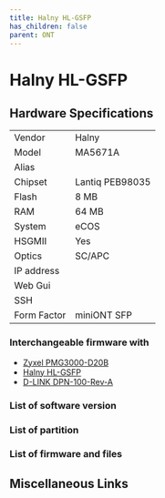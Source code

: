 ```yaml
---
title: Halny HL-GSFP
has_children: false
parent: ONT
---
```


# Halny HL-GSFP

## Hardware Specifications

|          |               |
|----------|---------------|
| Vendor   | Halny         |
| Model    | MA5671A      |
| Alias | |
| Chipset  | Lantiq PEB98035 |
| Flash | 8 MB |
| RAM | 64 MB |
| System | eCOS |
| HSGMII | Yes |
| Optics | SC/APC |
| IP address |   |
| Web Gui |   |
| SSH |   |
| Form Factor | miniONT SFP |

### Interchangeable firmware with

- [Zyxel PMG3000-D20B](ont-Zyxel-PMG3000-D20B)
- [Halny HL-GSFP](ont-Halny-HL-GSFP)
- [D-LINK DPN-100-Rev-A](ont-D-LINK-DPN-100-Rev-A)

### List of software version
### List of partition
### List of firmware and files
## Miscellaneous Links

